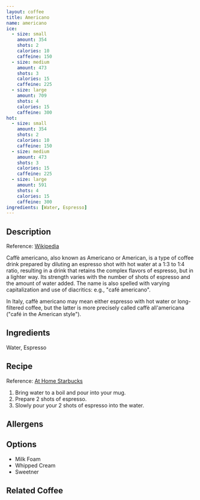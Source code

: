 ```yaml
---
layout: coffee
title: Americano
name: americano
ice:
  - size: small
    amount: 354
    shots: 2
    calories: 10
    caffeine: 150
  - size: medium
    amount: 473
    shots: 3
    calories: 15
    caffeine: 225
  - size: large
    amount: 709
    shots: 4
    calories: 15
    caffeine: 300
hot:
  - size: small
    amount: 354
    shots: 2
    calories: 10
    caffeine: 150
  - size: medium
    amount: 473
    shots: 3
    calories: 15
    caffeine: 225
  - size: large
    amount: 591
    shots: 4
    calories: 15
    caffeine: 300
ingredients: [Water, Espresso]
---
```

## Description

Reference: [Wikipedia](https://en.wikipedia.org/wiki/Caff%C3%A8_americano)

Caffè americano, also known as Americano or American, is a type of coffee drink prepared by diluting an espresso shot with hot water at a 1:3 to 1:4 ratio, resulting in a drink that retains the complex flavors of espresso, but in a lighter way. Its strength varies with the number of shots of espresso and the amount of water added. The name is also spelled with varying capitalization and use of diacritics: e.g., "café americano".

In Italy, caffè americano may mean either espresso with hot water or long-filtered coffee, but the latter is more precisely called caffè all'americana ("café in the American style").

## Ingredients

Water, Espresso

## Recipe

Reference: [At Home Starbucks](https://athome.starbucks.com/recipe/caffe-americano)

1. Bring water to a boil and pour into your mug.
1. Prepare 2 shots of espresso.
1. Slowly pour your 2 shots of espresso into the water.

## Allergens

## Options

- Milk Foam
- Whipped Cream
- Sweetner

## Related Coffee
